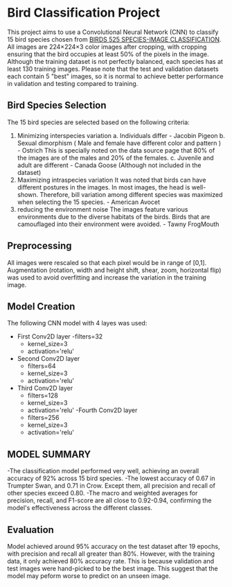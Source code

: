 # Bird Classification Project
This project aims to use a Convolutional Neural Network (CNN) to classify 15 bird species chosen from [BIRDS 525 SPECIES-IMAGE CLASSIFICATION](https://www.kaggle.com/datasets/gpiosenka/100-bird-species).  
All images are 224×224×3 color images after cropping, with cropping ensuring that the bird occupies at least 50% of the pixels in the image. Although the training dataset is not perfectly balanced, each species has at least 130 training images. Please note that the test and validation datasets each contain 5 "best" images, so it is normal to achieve better performance in validation and testing compared to training.


## Bird Species Selection
The 15 bird species are selected based on the following criteria:
1. Minimizing interspecies variation
	a. Individuals differ - Jacobin Pigeon
	b. Sexual dimorphism ( Male and female have different color and pattern ) - Ostrich
		This is specially noted on the data source page that 80% of the images are of the males and 20% of the females.
	c. Juvenile and adult are different - Canada Goose (Although not included in the dataset)
2. Maximizing intraspecies variation
	It was noted that birds can have different postures in the images. In most images, the head is well-shown. Therefore, bill variation among different species was maximized when selecting the 15 species. - American Avocet
3. reducing the environment noise
	The images feature various environments due to the diverse habitats of the birds. Birds that are camouflaged into their environment were avoided. - Tawny FrogMouth

## Preprocessing
All images were rescaled so that each pixel would be in range of [0,1]. Augmentation (rotation, width and height shift, shear, zoom, horizontal flip) was used to avoid overfitting and increase the variation in the training image. 
## Model Creation
The following CNN model with 4 layes was used:
- First Conv2D layer
    -filters=32
    - kernel_size=3
    - activation='relu'
- Second Conv2D layer
    - filters=64
    - kernel_size=3
    - activation='relu'
- Third Conv2D layer
    - filters=128
    - kernel_size=3
    - activation='relu'
-Fourth Conv2D layer
    - filters=256
    - kernel_size=3
    - activation='relu'

## MODEL SUMMARY
-The classification model performed very well, achieving an overall accuracy of 92% across 15 bird species.
-The lowest accuracy of 0.67 in Trumpter Swan, and 0.71 in Crow. Except them, all precision and recall of other species exceed 0.80.
-The macro and weighted averages for precision, recall, and F1-score are all close to 0.92-0.94, confirming the model's effectiveness across the different classes.

## Evaluation
Model achieved around 95% accuracy on the test dataset after 19 epochs, with precision and recall all greater than 80%. However, with the training data, it only achieved 80% accuracy rate. This is because validation and test images were hand-picked to be the best image. This suggest that the model may peform worse to predict on an unseen image. 
